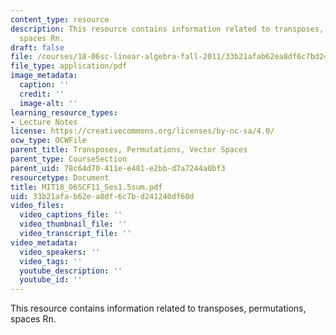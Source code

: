 ```yaml
---
content_type: resource
description: This resource contains information related to transposes, permutations,
  spaces Rn.
draft: false
file: /courses/18-06sc-linear-algebra-fall-2011/33b21afab62ea8df6c7bd241240df60d_MIT18_06SCF11_Ses1.5sum.pdf
file_type: application/pdf
image_metadata:
  caption: ''
  credit: ''
  image-alt: ''
learning_resource_types:
- Lecture Notes
license: https://creativecommons.org/licenses/by-nc-sa/4.0/
ocw_type: OCWFile
parent_title: Transposes, Permutations, Vector Spaces
parent_type: CourseSection
parent_uid: 78c64d70-411e-e481-e2bb-d7a7244a0bf3
resourcetype: Document
title: MIT18_06SCF11_Ses1.5sum.pdf
uid: 33b21afa-b62e-a8df-6c7b-d241240df60d
video_files:
  video_captions_file: ''
  video_thumbnail_file: ''
  video_transcript_file: ''
video_metadata:
  video_speakers: ''
  video_tags: ''
  youtube_description: ''
  youtube_id: ''
---
```

This resource contains information related to transposes, permutations, spaces Rn.